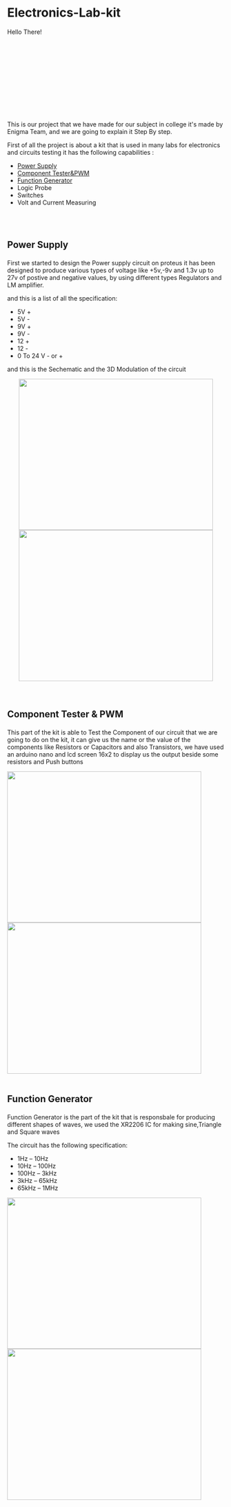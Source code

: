 # Electronics-Lab-kit

<p style='width: 200px; height: 200px;'>Hello There!</p>

This is our project that we have made for our subject in college it's made by Enigma Team, and we are going to explain it Step By step.

First of all the project is about a kit that is used in many labs for electronics and circuits testing it has the following capabilities :

- <a href="#power-supply">Power Supply</a>
- <a href =#component-tester> Component Tester&PWM</a>
- <a href="#function-generator"> Function Generator</a>
-  Logic Probe 
- Switches 
- Volt and Current Measuring 
<br>
<br>

## <p id="power-supply"> Power Supply </p>
First we started to design the Power supply circuit on proteus it has been designed to produce various types of voltage like +5v,-9v and 1.3v  up to 27v of postive and negative values, by using different types Regulators and LM amplifier.

and this is a list of all the specification:
 
- 5V +
- 5V -
- 9V +
- 9V -
- 12 +
- 12 -
- 0 To 24 V - or +

<p>and this is the Sechematic and the 3D Modulation of the circuit </p>
<div style="text-align:center">
 <img src="https://github.com/MohamedAboElnasr/electronics-Lab-kit/assets/114421344/5b7545fa-3b7d-47a7-868d-85d837f98506" width="450" height="350" >
 <img src="https://github.com/MohamedAboElnasr/electronics-Lab-kit/assets/114421344/ad5645e6-a43d-4aa9-9a51-bb76e63104e9" width="450" height="350">
 </div>
<br>
<br>


## <p id="component-tester">Component Tester & PWM </p>

This part of the kit is able to Test the Component of our circuit that we are going to do on the kit, it can give us the name or the value of the components like Resistors or Capacitors and also Transistors, we have used an arduino nano and lcd screen 16x2 to display us the output beside some resistors and Push buttons 

<div>
 <img src="https://github.com/MohamedAboElnasr/electronics-Lab-kit/assets/114421344/1c52a3e7-4664-4ece-8d7a-26d06fa2f2e1" width="450" height="350">
<img src="https://github.com/MohamedAboElnasr/electronics-Lab-kit/assets/114421344/e7bf655b-d8aa-46d9-ae74-85e9594d7bee"  width="450" height="350">

<br>
<br>
 
 
 ## <p id="function-generator">Function Generator </p>
 
 Function Generator is the part of the kit that is responsbale for producing different shapes of waves, we used the XR2206 IC for making sine,Triangle and Square waves 

 The circuit has the following specification:
 
 * 1Hz – 10Hz
* 10Hz – 100Hz
* 100Hz – 3kHz
* 3kHz – 65kHz
* 65kHz – 1MHz
 
 <div>
  <img src="https://github.com/MohamedAboElnasr/electronics-Lab-kit/assets/114421344/1b5025c5-9b0c-499f-b02b-5619f4df0bf0"  width="450" height="350" >
  <img src="https://github.com/MohamedAboElnasr/electronics-Lab-kit/assets/114421344/c24e16ae-428b-459d-83ad-f78b6694b8ae" width="450" height="350">
 </div>
 


